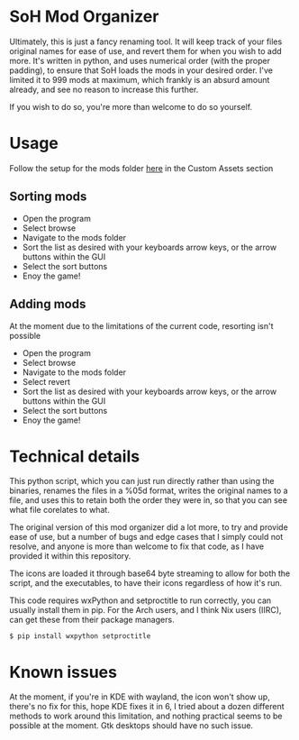 
# SoH Mod Organizer

Ultimately, this is just a fancy renaming tool. It will keep track of your files original names for ease of use, and revert them for when you wish to add more. It's written in python, and uses numerical order (with the proper padding), to ensure that SoH loads the mods in your desired order. I've limited it to 999 mods at maximum, which frankly is an absurd amount already, and see no reason to increase this further.

If you wish to do so, you're more than welcome to do so yourself.

# Usage

Follow the setup for the mods folder [here](https://github.com/HarbourMasters/Shipwright) in the Custom Assets section

## Sorting mods

+ Open the program
+ Select browse
+ Navigate to the mods folder
+ Sort the list as desired with your keyboards arrow keys, or the arrow buttons within the GUI
+ Select the sort buttons
+ Enoy the game!

## Adding mods

At the moment due to the limitations of the current code, resorting isn't possible

+ Open the program
+ Select browse
+ Navigate to the mods folder
+ Select revert
+ Sort the list as desired with your keyboards arrow keys, or the arrow buttons within the GUI
+ Select the sort buttons
+ Enoy the game!

# Technical details
This python script, which you can just run directly rather than using the binaries, renames the files in a %05d format, writes the original names to a file, and uses this to retain both the order they were in, so that you can see what file corelates to what.

The original version of this mod organizer did a lot more, to try and provide ease of use, but a number of bugs and edge cases that I simply could not resolve, and anyone is more than welcome to fix that code, as I have provided it within this repository.

The icons are loaded it through base64 byte streaming to allow for both the script, and the executables, to have their icons regardless of how it's run.

This code requires wxPython and setproctitle to run correctly, you can usually install them in pip. For the Arch users, and I think Nix users (IIRC), can get these from their package managers.

`$ pip install wxpython setproctitle`

# Known issues
At the moment, if you're in KDE with wayland, the icon won't show up, there's no fix for this, hope KDE fixes it in 6, I tried about a dozen different methods to work around this limitation, and nothing practical seems to be possible at the moment. Gtk desktops should have no such issue.
